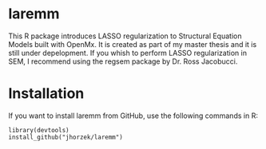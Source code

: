 # laremm
This R package introduces LASSO regularization to Structural Equation Models built with OpenMx. 
It is created as part of my master thesis and it is still under depelopment. If you whish to perform LASSO regularization in
SEM, I recommend using the regsem package by Dr. Ross Jacobucci. 

# Installation
If you want to install laremm from GitHub, use the following commands in R:

```{r, eval=FALSE}
library(devtools)
install_github("jhorzek/laremm")
```
